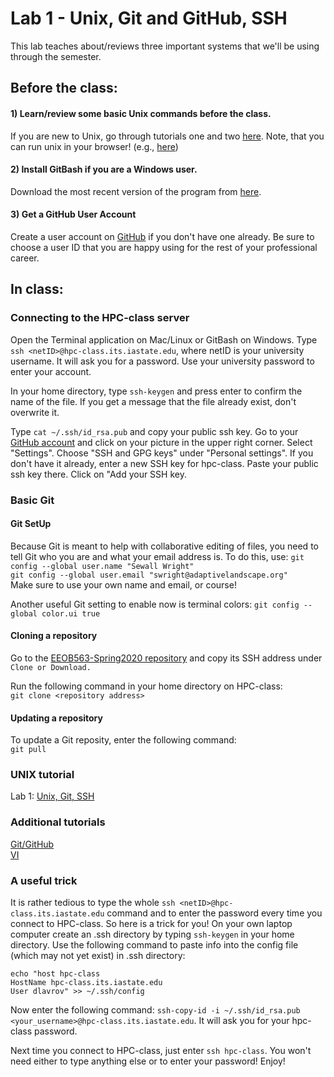 # Lab 1 - Unix, Git and GitHub, SSH

This lab teaches about/reviews three important systems that we'll be using through the semester.

## Before the class:

#### 1) Learn/review some basic Unix commands before the class.  
If you are new to Unix, go through tutorials one and two [here](http://www.ee.surrey.ac.uk/Teaching/Unix/). Note, that you can run unix in your browser! (e.g., [here](https://www.tutorialspoint.com/unix_terminal_online.php)) 

#### 2) Install GitBash if you are a Windows user.
Download the most recent version of the program from [here](https://gitforwindows.org/).

#### 3) Get a GitHub User Account

Create a user account on [GitHub](https://github.com/join) if you don't have one already. 
Be sure to choose a user ID that you are happy using for the rest of your professional career.

## In class:

### Connecting to the HPC-class server

Open the Terminal application on Mac/Linux or GitBash on Windows. 
Type `ssh <netID>@hpc-class.its.iastate.edu`, where netID is your university username. 
It will ask you for a password. Use your university password to enter your account.

<!-- We will do a few things in your home directory. 
Just follow the instructions and don't worry about the details at the moment.
-->

In your home directory, type `ssh-keygen` and press enter to confirm the name of the file.
If you get a message that the file already exist, don't overwrite it.

Type `cat ~/.ssh/id_rsa.pub` and copy your public ssh key. 
Go to your [GitHub account](www.github.com) and click on your picture in the upper right corner. Select "Settings".
Choose "SSH and GPG keys" under "Personal settings". If you don't have it already, enter a new SSH key for hpc-class. 
Paste your public ssh key there. Click on "Add your SSH key.

### Basic Git

#### Git SetUp

Because Git is meant to help with collaborative editing of files, 
you need to tell Git who you are and what your email address is. 
To do this, use:
`git config --global user.name "Sewall Wright"`   
`git config --global user.email "swright@adaptivelandscape.org"`  
Make sure to use your own name and email, or course!

Another useful Git setting to enable now is terminal colors:
`git config --global color.ui true`

#### Cloning a repository

Go to the [EEOB563-Spring2020 repository](https://github.com/ISU-MolPhyl/EEOB563-Spring2020) and copy its SSH address under `Clone or Download.`

Run the following command in your home directory on HPC-class:  
`git clone <repository address>`

#### Updating a repository

To update a Git reposity, enter the following command:  
`git pull`


### UNIX tutorial

Lab 1: [Unix, Git, SSH](https://data-skills.github.io/tutorials/UNIX.pdf)

### Additional tutorials

[Git/GitHub](https://data-skills.github.io/tutorials/git.pdf)  
[VI](https://data-skills.github.io/tutorials/vi_tutorial.pdf)  

### A useful trick

It is rather tedious to type the whole `ssh <netID>@hpc-class.its.iastate.edu` command 
and to enter the password every time you connect to HPC-class.  So here is a trick for you! 
On your own laptop computer create an .ssh directory by typing `ssh-keygen` in your home directory. 
Use the following command to paste info into the config file (which may not yet exist) in .ssh directory:

```
echo "host hpc-class
HostName hpc-class.its.iastate.edu
User dlavrov" >> ~/.ssh/config
```
Now enter the following command: `ssh-copy-id -i ~/.ssh/id_rsa.pub <your_username>@hpc-class.its.iastate.edu`.
It will ask you for your hpc-class password.

Next time you connect to HPC-class, just enter `ssh hpc-class`.  You won't need either to type anything else or to enter your password!
Enjoy!





